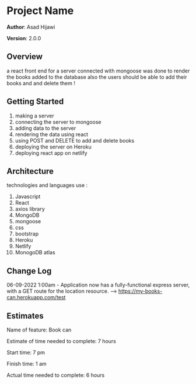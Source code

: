 # Project Name

**Author**: Asad Hijawi

**Version**: 2.0.0 

## Overview
 a react front end for a server connected with mongoose was done to render the books added to the database also the users should be able to add their books and and delete them ! 

## Getting Started
1. making a server
2. connecting the server to mongoose 
3. adding data to the server 
4. rendering the data using react
5. using POST and DELETE to add and delete books
6. deploying the server on Heroku
7. deploying react app on netlify

## Architecture
technologies and languages use :
1. Javascript
2. React
3. axios library
4. MongoDB
5. mongoose
6. css 
7. bootstrap
8. Heroku 
9. Netlify 
10. MonogoDB atlas

## Change Log

06-09-2022 1:00am - Application now has a fully-functional express server, with a GET route for the location resource. --> https://my-books-can.herokuapp.com/test

## Estimates
Name of feature: Book can

Estimate of time needed to complete: 7 hours

Start time: 7 pm

Finish time: 1 am

Actual time needed to complete: 6 hours



